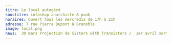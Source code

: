 ```yaml
---
titre: Le local autogéré
soustitre: infoshop anarchiste & punk
horaires: Ouvert tous les mercredis de 17h à 21h
adresse: 7 rue Pierre Dupont à Grenoble
image: local.png
news:  30 mars Projection de Sisters with Transistors /  1er avril sortie de la revue Du Limes
---
```

